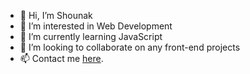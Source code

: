 - 👋 Hi, I’m Shounak
- 👀 I’m interested in Web Development
- 🌱 I’m currently learning JavaScript
- 💞️ I’m looking to collaborate on any front-end projects
- 📫 Contact me [here](https://dasshounak.github.io/contact.html).

<!---
dasShounak/dasShounak is a ✨ special ✨ repository because its `README.md` (this file) appears on your GitHub profile.
You can click the Preview link to take a look at your changes.
--->
